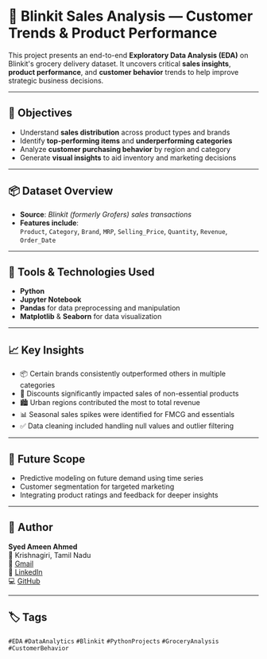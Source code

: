 # 🛒 Blinkit Sales Analysis — Customer Trends & Product Performance

This project presents an end-to-end **Exploratory Data Analysis (EDA)** on Blinkit's grocery delivery dataset. It uncovers critical **sales insights**, **product performance**, and **customer behavior** trends to help improve strategic business decisions.

---

## 🎯 Objectives

- Understand **sales distribution** across product types and brands
- Identify **top-performing items** and **underperforming categories**
- Analyze **customer purchasing behavior** by region and category
- Generate **visual insights** to aid inventory and marketing decisions

---

## 📦 Dataset Overview

- **Source**: *Blinkit (formerly Grofers) sales transactions*  
- **Features include**:  
  `Product`, `Category`, `Brand`, `MRP`, `Selling_Price`, `Quantity`, `Revenue`, `Order_Date`

---

## 🧰 Tools & Technologies Used

- **Python**
- **Jupyter Notebook**
- **Pandas** for data preprocessing and manipulation  
- **Matplotlib** & **Seaborn** for data visualization

---

## 📈 Key Insights

- 📦 Certain brands consistently outperformed others in multiple categories  
- 💸 Discounts significantly impacted sales of non-essential products  
- 🏙️ Urban regions contributed the most to total revenue  
- 📊 Seasonal sales spikes were identified for FMCG and essentials  
- ✅ Data cleaning included handling null values and outlier filtering

---

## 🚀 Future Scope

- Predictive modeling on future demand using time series  
- Customer segmentation for targeted marketing  
- Integrating product ratings and feedback for deeper insights

---

## 👤 Author

**Syed Ameen Ahmed**  
📍 Krishnagiri, Tamil Nadu  
📧 [Gmail](mailto:ameenahmed16th@gmail.com)  
🔗 [LinkedIn](https://www.linkedin.com/in/syed-ameen-9b3871217/)  
💻 [GitHub](https://github.com/syedameen16)

---

## 🏷️ Tags

`#EDA` `#DataAnalytics` `#Blinkit` `#PythonProjects` `#GroceryAnalysis` `#CustomerBehavior`
